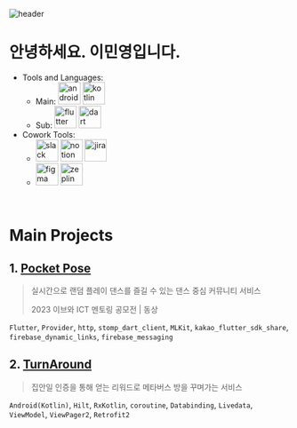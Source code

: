 ![header](https://capsule-render.vercel.app/api?type=venom&color=auto&height=300&section=header&text=MinYoung%20Lee&fontSize=90&animation=fadeIn)

# 안녕하세요. 이민영입니다.
  - Tools and Languages:
    - Main: <img src="https://developer.android.com/static/images/brand/android-head_3D.png" alt="android" height="40"/> <img src="https://www.vectorlogo.zone/logos/kotlinlang/kotlinlang-icon.svg" alt="kotlin" width="40" height="40"/>
    - Sub: <img src="https://www.vectorlogo.zone/logos/flutterio/flutterio-icon.svg" alt="flutter" width="40" height="40"/> <img src="https://www.vectorlogo.zone/logos/dartlang/dartlang-icon.svg" alt="dart" width="40" height="40"/> 
  - Cowork Tools:
    - <img src="https://cdn4.iconfinder.com/data/icons/logos-and-brands/512/306_Slack_logo-512.png" alt="slack" height="40"/> <img src="https://upload.wikimedia.org/wikipedia/commons/thumb/e/e9/Notion-logo.svg/2048px-Notion-logo.svg.png" alt="notion" height="40"/> <img src="https://static-00.iconduck.com/assets.00/jira-icon-1024x1024-96tmi3hq.png" alt="jira" height="40"/>
    - <img src="https://upload.wikimedia.org/wikipedia/commons/thumb/3/33/Figma-logo.svg/1365px-Figma-logo.svg.png" alt="figma" height="40"> <img src="https://static-00.iconduck.com/assets.00/zeplin-icon-1024x818-3o36h3nv.png" alt="zeplin" height="40">

<br>

# Main Projects
## 1. [Pocket Pose](https://github.com/minWachya/hatch-flutter-app-2023)
> 실시간으로 랜덤 플레이 댄스를 즐길 수 있는 댄스 중심 커뮤니티 서비스
> 
> 2023 이브와 ICT 멘토링 공모전 | 동상

`Flutter`, `Provider`, `http`, `stomp_dart_client`, `MLKit`, `kakao_flutter_sdk_share`, `firebase_dynamic_links`,  `firebase_messaging`

## 2. [TurnAround](https://github.com/Toursix206/turnaround-aos)
> 집안일 인증을 통해 얻는 리워드로 메타버스 방을 꾸며가는 서비스

`Android(Kotlin)`, `Hilt`, `RxKotlin`, `coroutine`, `Databinding`, `Livedata`, `ViewModel`, `ViewPager2`, `Retrofit2`


<!-- BLOG-POST-LIST:START -->
<!-- BLOG-POST-LIST:END -->
